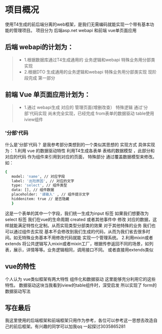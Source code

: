 # 项目概况
使用T4生成的前后端分离的web框架，是我们无需编码就能实现一个带有基本功能的管理项目。
项目分为 后端asp.net webapi 和前端 vue单页面应用
## 后端 webapi的计划为：
  > * 1.根据数据库通过T4生成通用的 业务逻辑和webapi 特殊业务用分部类实现
  > * 2.根据DTO 生成通用的业务逻辑和webapi 特殊业务用分部类实现
  现阶段完成 第一部分
## 前端 Vue 单页面应用计划为：
   > * 1.通过 webapi生成 对应的 管理页面(增删改查） 特殊逻辑 通过'分部'代码实现
尚未完全实现，已经完成 from表单的数据驱动 table使用iview组件
   ### '分部'代码
   什么是'分部'代码？ 是我参考部分类想到的一个类似其思想的 实现方式
   具体实现为：
   1.利用 vue 的数据驱动特性 利用T4生成各表单 表格的数据模型 ，此部分和对应的代码 作为组件来引用到对应的页面，
   特殊部分 通过覆盖数据模型来修改。如：
   ``` bash
   {
      model: 'name', // 对应字段
      label: '出险原因', // 对应的文字
      type: 'select', // 组件类型
      data: [], // 组件数据
      placeholder: '请输入' , // 组件提示文字
      hiddenitem: true // 是否隐藏
      }
 ```   
这是一个表单的其中一个字段，我们统一生成为input 标签 如果我们想要改为 select 标签 我们在vue的生命周期 created 或者其他事件中
修改 对应的数据，这样就能满足特性化定制。从而实现类型分部类的效果
对于其他特殊的业务 我们也可以通过组件去实现 基本不会修改到我们生成的代码，从而为我们省去很多时间。如无特殊业务基本不用修改代码就能
实现一个管理系统。
2.利用mixin或者extends 将公共逻辑写入mixin或者mixin工厂，根据传参返回不同的场景，如列表，展示，详情等等。业务逻辑相同，调用接口不同。 
或者直接用extends类似
## vue的特性
个人认为 vue类似框架有两大特性 组件化和数据驱动 这里能够充分利用它的这些特性。
数据驱动这块当我看到iview的table组件时，深受启发 所以实现了 form的数据驱动写法
## 写在最后
我这里使用的后端框架和前端框架只用作为参考，各位可以参考这一思想去改造自己的前后框架。有兴趣的同学可以加我qq 一起探讨3035865281 
